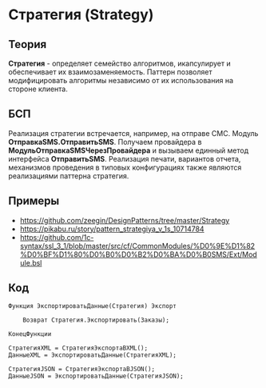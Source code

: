 # Стратегия (Strategy)

## Теория
**Стратегия** - определяет семейство алгоритмов, икапсулирует и обеспечивает их взаимозаменяемость. Паттерн позволяет модифицировать алгоритмы независимо от их использования на стороне клиента.

## БСП
Реализация стратегии встречается, например, на отправе СМС. Модуль **ОтправкаSMS.ОтправитьSMS**.
Получаем провайдера в **МодульОтправкаSMSЧерезПровайдера** и вызываем единный метод интерфейса **ОтправитьSMS**.
Реализация печати, вариантов отчета, механизмов проведения в типовых конфигурациях также являются реализациями паттерна стратегия.

## Примеры
- https://github.com/zeegin/DesignPatterns/tree/master/Strategy
- https://pikabu.ru/story/pattern_strategiya_v_1s_10714784
- https://github.com/1c-syntax/ssl_3_1/blob/master/src/cf/CommonModules/%D0%9E%D1%82%D0%BF%D1%80%D0%B0%D0%B2%D0%BA%D0%B0SMS/Ext/Module.bsl

## Код

    Функция ЭкспортироватьДанные(Стратегия) Экспорт

        Возврат Стратегия.Экспортировать(Заказы);

    КонецФункции  

    СтратегияXML = СтратегияЭкспортаВXML();
    ДанныеXML = ЭкспортироватьДанные(СтратегияXML);

    СтратегияJSON = СтратегияЭкспортаВJSON();
    ДанныеJSON = ЭкспортироватьДанные(СтратегияJSON);
